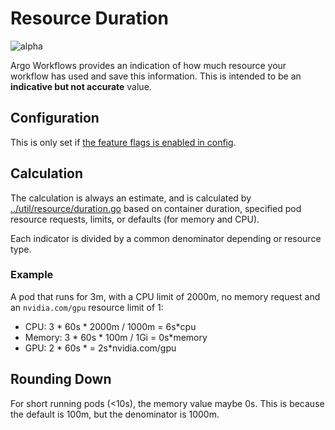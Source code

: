 # Resource Duration

![alpha](assets/alpha.svg)

Argo Workflows provides an indication of how much resource your workflow has used and save this information. This is intended to be an **indicative but not accurate** value.

## Configuration

This is only set if [the feature flags is enabled in config](workflow-controller-configmap.yaml).

## Calculation

The calculation is always an estimate, and is calculated by [../util/resource/duration.go](../util/resource/duration.go) based on container duration, specified pod resource requests, limits, or defaults (for memory and CPU). 

Each indicator is divided by a common denominator depending or resource type.

### Example

A pod that runs for 3m, with a CPU limit of 2000m, no memory request and an `nvidia.com/gpu` resource limit of 1:

* CPU: 3 * 60s * 2000m / 1000m = 6s*cpu
* Memory: 3 * 60s * 100m / 1Gi = 0s*memory 
* GPU: 2 * 60s * = 2s*nvidia.com/gpu

## Rounding Down

For short running pods (<10s), the memory value maybe 0s. This is because the default is 100m, but the denominator is 1000m. 